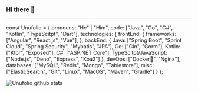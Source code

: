 ### Hi there 👋

---
const Unufolio = {
    pronouns: "He" | "Him",
    code: ["Java", "Go", "C#", "Kotlin", "TypeScitpt", "Dart"],
    technologies: {
        frontEnd: {
            frameworks: ["Angular", "React.js", "Vue"],
        },
        backEnd: {
            Java: ["Spring Boot", "Sprint Cloud", "Spring Security", "Mybatis", "JPA"],
            Go: ["Gin", "Gorm"],
            Kotlin: ["Ktor", "Exposed"],
            C#: ["ASP.NET Core"],
            TypeScitpt/JavaScript: ["Node.js", "Deno", "Express", "Koa2"]
        },
        devOps: ["Docker🐳", "Nginx"],
        databases: ["MySQL", "Redis", "Mongo", "Tablestore"],
        misc: ["ElasticSearch", "Git", "Linux", "MacOS", "Maven", "Gradle"]
    }
};

![Unufolio github stats](https://github-readme-stats.vercel.app/api?username=unufolio&hide=["issues"]&show_icons=true)
